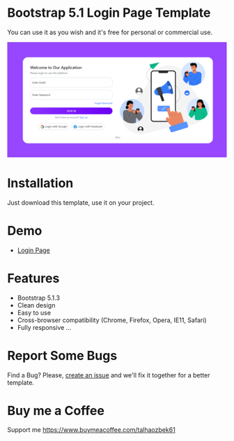 # Bootstrap 5.1 Login Page Template

You can use it as you wish and it's free for personal or commercial use.

![v1.0](img/v1.0_image.png)

# Installation

Just download this template, use it on your project.

# Demo
- [Login Page](https://htmlpreview.github.io/?https://github.com/talhaozbek61/bootstrap-5.1-login-page/blob/master/index.html)

# Features
- Bootstrap 5.1.3
- Clean design
- Easy to use
- Cross-browser compatibility (Chrome, Firefox, Opera, IE11, Safari)
- Fully responsive ...

# Report Some Bugs
Find a Bug? Please, [create an issue](https://github.com/talhaozbek61/bootstrap-5.1-login-page/issues)  and we'll fix it together for a better template.

# Buy me a Coffee
Support me  https://www.buymeacoffee.com/talhaozbek61







